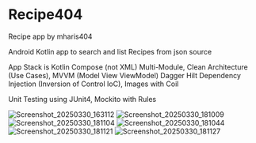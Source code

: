 # Recipe404
Recipe app by mharis404

Android Kotlin app to search and list Recipes from json source

App Stack is Kotlin Compose (not XML) Multi-Module, Clean Architecture (Use Cases), MVVM (Model View ViewModel) Dagger Hilt Dependency Injection (Inversion of Control IoC), Images with Coil

Unit Testing using JUnit4, Mockito with Rules


![Screenshot_20250330_163112](https://github.com/user-attachments/assets/0fb40751-72d3-4b05-adaa-be2a5e734434)
![Screenshot_20250330_181009](https://github.com/user-attachments/assets/bf523719-e273-4fbd-9e86-82e4f1660d5f)
![Screenshot_20250330_181104](https://github.com/user-attachments/assets/8cf2777a-895b-47a6-a645-825e5b042161)
![Screenshot_20250330_181044](https://github.com/user-attachments/assets/503e736f-b38e-4ead-85ee-8094c5511e91)
![Screenshot_20250330_181121](https://github.com/user-attachments/assets/fdae2d16-0164-4650-9d6f-43ef76309479)
![Screenshot_20250330_181127](https://github.com/user-attachments/assets/f74a06ba-4c09-4615-b879-f8b926ccaf3b)
